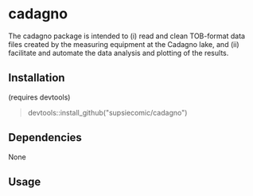 # cadagno
The cadagno package is intended to (i) read and clean TOB-format data files created by the measuring equipment at the Cadagno lake, and (ii) facilitate and automate the data analysis and plotting of the results.

## Installation
(requires devtools)
> devtools::install_github("supsiecomic/cadagno")

## Dependencies
None

## Usage

